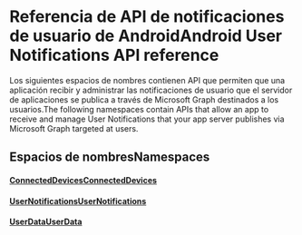 # <a name="android-user-notifications-api-reference"></a><span data-ttu-id="9ca79-101">Referencia de API de notificaciones de usuario de Android</span><span class="sxs-lookup"><span data-stu-id="9ca79-101">Android User Notifications API reference</span></span>

<span data-ttu-id="9ca79-102">Los siguientes espacios de nombres contienen API que permiten que una aplicación recibir y administrar las notificaciones de usuario que el servidor de aplicaciones se publica a través de Microsoft Graph destinados a los usuarios.</span><span class="sxs-lookup"><span data-stu-id="9ca79-102">The following namespaces contain APIs that allow an app to receive and manage User Notifications that your app server publishes via Microsoft Graph targeted at users.</span></span> 

## <a name="namespaces"></a><span data-ttu-id="9ca79-103">Espacios de nombres</span><span class="sxs-lookup"><span data-stu-id="9ca79-103">Namespaces</span></span>

#### <a name="connecteddeviceshttpsdocsmicrosoftcomjavaapicommicrosoftconnecteddevices"></a>[<span data-ttu-id="9ca79-104">ConnectedDevices</span><span class="sxs-lookup"><span data-stu-id="9ca79-104">ConnectedDevices</span></span>](https://docs.microsoft.com/java/api/com.microsoft.connecteddevices)
#### <a name="usernotifications-httpsdocsmicrosoftcomen-usjavaapicommicrosoftconnecteddevicesusernotifications"></a>[<span data-ttu-id="9ca79-105">UserNotifications</span><span class="sxs-lookup"><span data-stu-id="9ca79-105">UserNotifications</span></span>]( https://docs.microsoft.com/en-us/java/api/com.microsoft.connecteddevices.usernotifications)
#### <a name="userdatahttpsdocsmicrosoftcomjavaapicommicrosoftconnecteddevicesuserdata"></a>[<span data-ttu-id="9ca79-106">UserData</span><span class="sxs-lookup"><span data-stu-id="9ca79-106">UserData</span></span>](https://docs.microsoft.com/java/api/com.microsoft.connecteddevices.userdata)
